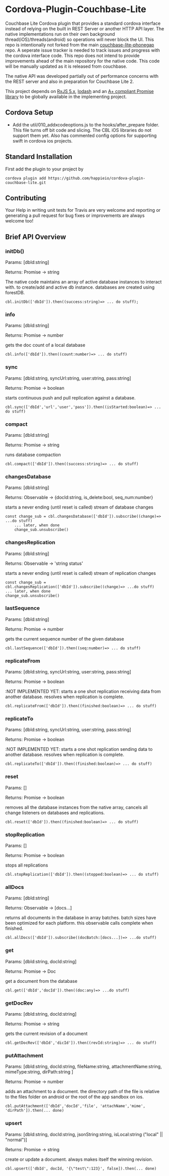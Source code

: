 # Cordova-Plugin-Couchbase-Lite
Couchbase Lite Cordova plugin that provides a standard cordova interface instead of relying on the 
 built in REST Server or another HTTP API layer. The native implementations run on their own
 background thread(iOS)/threads(android) so operations will never block the UI.
 This repo is intentionally not forked from the main
[couchbase-lite-phonegap](https://github.com/couchbaselabs/Couchbase-Lite-PhoneGap-Plugin)
repo. A seperate issue tracker is needed to track issues and progress with the cordova interface
 code. This repo does not intend to provide improvements ahead of the main
 repository for the native code. This code will be manually updated as it is
 released from couchbase.
 
 The native API was developed partially out of performance concerns with the REST server and
 also in preparation for Couchbase Lite 2.

This project depends on
[RxJS 5.x](https://medialize.github.io/URI.js/), [lodash](https://lodash.com/docs) and an
[A+ compliant Promise library](https://github.com/promises-aplus/promises-spec/blob/master/implementations.md)
  to be globally available in the implementing project.

## Cordova Setup
- Add the util/010_addxcodeoptions.js to the hooks/after_prepare folder. This file turns off
bit code and slicing. The CBL iOS libraries do not support them yet. Also has commented config
options for supporting swift in cordova ios projects.

## Standard Installation
First add the plugin to your project by

    cordova plugin add https://github.com/happieio/cordova-plugin-couchbase-lite.git

## Contributing
Your Help in writing unit tests for Travis are very welcome and reporting or generating
a pull request for bug fixes or improvements are always welcome too!


## Brief API Overview
### initDb()
Params: [dbId:string]

Returns: Promise -> string

The native code maintains an array of active database instances to interact with. to create/add
and active db instance. databases are created using forestDB. 

    cbl.initDb(['dbId']).then((success:string)=> ... do stuff);

### info
Params: [dbId:string]

Returns: Promise -> number

gets the doc count of a local database
    
    cbl.info(['dbId']).then((count:number)=> ... do stuff)
    
### sync
Params: [dbId:string, syncUrl:string, user:string, pass:string]

Returns: Promise -> boolean

starts continuous push and pull replication against a database.
    
    cbl.sync(['dbId','url','user','pass']).then((isStarted:boolean)=> ... do stuff)
    
### compact
Params: [dbId:string]

Returns: Promise -> string

runs database compaction
    
    cbl.compact(['dbId']).then((success:string)=> ... do stuff)
    
### changesDatabase
Params: [dbId:string]

Returns: Observable -> {docId:string, is_delete:bool, seq_num:number}

starts a never ending (until reset is called) stream of database changes
    
    const change_sub = cbl.changesDatabase(['dbId']).subscribe((change)=> ...do stuff)
        ... later, when done
        change_sub.unsubscribe()
    
### changesReplication
Params: [dbId:string]

Returns: Observable -> 'string status'

starts a never ending (until reset is called) stream of replication changes
    
    const change_sub = cbl.changesReplication(['dbId']).subscribe((change)=> ...do stuff)
    ... later, when done
    change_sub.unsubscribe()
    
### lastSequence
Params: [dbId:string]

Returns: Promise -> number

gets the current sequence number of the given database
    
    cbl.lastSequence(['dbId']).then((seq:number)=> ... do stuff)
    
### replicateFrom
Params: [dbId:string, syncUrl:string, user:string, pass:string]

Returns: Promise -> boolean

:NOT IMPLEMENTED YET: starts a one shot replication receiving data from another database. 
resolves when replication is complete.
    
    cbl.replicateFrom(['dbId']).then((finished:boolean)=> ... do stuff)
    
### replicateTo
Params: [dbId:string, syncUrl:string, user:string, pass:string]

Returns: Promise -> boolean

:NOT IMPLEMENTED YET: starts a one shot replication sending data to another database. 
resolves when replication is complete.
    
    cbl.replicateTo(['dbId']).then((finished:boolean)=> ... do stuff)
    
### reset
Params: []

Returns: Promise -> boolean

removes all the database instances from the native array, cancels all change listeners 
on databases and replications.
    
    cbl.reset(['dbId']).then((finished:boolean)=> ... do stuff)
    
### stopReplication
Params: []

Returns: Promise -> boolean

stops all replications 
    
    cbl.stopReplication(['dbId']).then((stopped:boolean)=> ... do stuff)
    
### allDocs
Params: [dbId:string]

Returns: Observable -> [docs...]

returns all documents in the database in array batches. batch sizes have been optimized 
for each platform. this observable calls complete when finished.
    
    cbl.allDocs(['dbId']).subscribe((docBatch:[docs...])=> ...do stuff)
    
### get
Params: [dbId:string, docId:string]

Returns: Promise -> Doc

get a document from the database
    
    cbl.get(['dbId','docId']).then((doc:any)=> ...do stuff)
    
### getDocRev
Params: [dbId:string, docId:string]

Returns: Promise -> string

gets the current revision of a document
    
    cbl.getDocRev(['dbId','dicId']).then((revId:string)=> ... do stuff)
    
### putAttachment
Params: [dbId:string, docId:string, fileName:string, attachmentName:string, mimeType:string, dirPath:string ]

Returns: Promise -> number

adds an attachment to a document. the directory path of the file is relative to the 
files folder on android or the root of the app sandbox on ios.
    
    cbl.putAttachment(['dbId','docId','file', 'attachName','mime', 'dirPath']).then(... done)
    
### upsert
Params: [dbId:string, docId:string, jsonString:string, isLocal:string ("local" || "normal")]

Returns: Promise -> string

create or update a document. always makes itself the winning revision.
    
    cbl.upsert(['dbId', docId, '{\"test\":123}', false]).then(... done)
    
